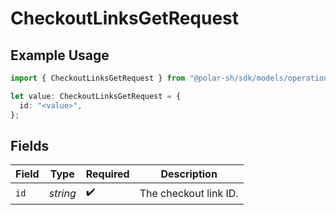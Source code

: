 # CheckoutLinksGetRequest

## Example Usage

```typescript
import { CheckoutLinksGetRequest } from "@polar-sh/sdk/models/operations";

let value: CheckoutLinksGetRequest = {
  id: "<value>",
};
```

## Fields

| Field                 | Type                  | Required              | Description           |
| --------------------- | --------------------- | --------------------- | --------------------- |
| `id`                  | *string*              | :heavy_check_mark:    | The checkout link ID. |